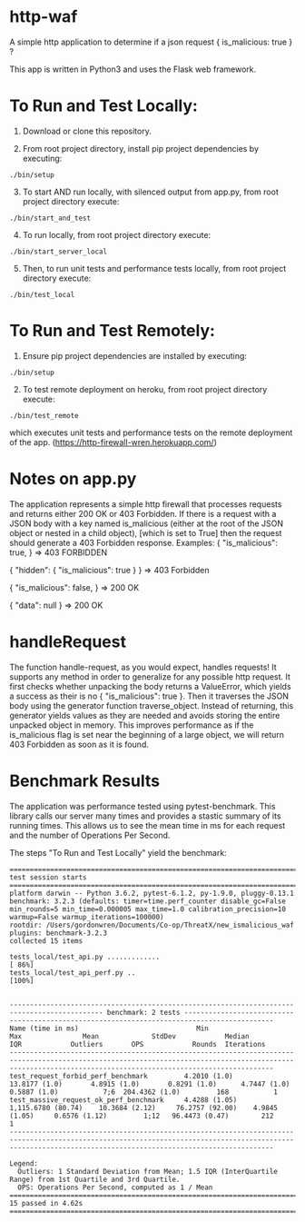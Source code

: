 # http-waf

A simple http application to determine if a json request { is_malicious: true } ?

This app is written in Python3 and uses the Flask web framework.

# To Run and Test Locally:
1. Download or clone this repository.

2. From root project directory, install pip project dependencies by executing:
```
./bin/setup
```

3. To start AND run locally, with silenced output from app.py, from root project directory execute:
```
./bin/start_and_test
```

4. To run locally, from root project directory execute:
```
./bin/start_server_local
```

5. Then, to run unit tests and performance tests locally, from root project directory execute:
```
./bin/test_local
```
 

# To Run and Test Remotely:
1. Ensure pip project dependencies are installed by executing:
```
./bin/setup
```

2. To test remote deployment on heroku, from root project directory execute:
```
./bin/test_remote
```
which executes unit tests and performance tests on the remote deployment of the app.
(https://http-firewall-wren.herokuapp.com/)



# Notes on app.py
The application represents a simple http firewall that processes requests and returns either 200 OK or 403 Forbidden. If there is a request with a JSON body with a key named is_malicious (either at the root of the JSON object or nested in a child object), [which is set to True] then the request should generate a 403 Forbidden response.
Examples:
{
  "is_malicious": true,
} => 403 FORBIDDEN

{
  "hidden": { "is_malicious": true }
} => 403 Forbidden

{
  "is_malicious": false,
} => 200 OK

{
  "data": null
} => 200 OK

# handleRequest
The function handle-request, as you would expect, handles requests! It supports any method in order to generalize for any possible http request. It first checks whether unpacking the body returns a ValueError, which yields a success as their is no { "is_malicious": true }. Then it traverses the JSON body using the generator function traverse_object. Instead of returning, this generator yields values as they are needed and avoids storing the entire unpacked object in memory. This improves performance as if the is_malicious flag is set near the beginning of a large object, we will return 403 Forbidden as soon as it is found.

# Benchmark Results
The application was performance tested using pytest-benchmark. This library calls our server many times and provides a stastic summary of its running times. This allows us to see the mean time in ms for each request and the number of Operations Per Second.

The steps "To Run and Test Locally" yield the benchmark:
```
==================================================================================================================== test session starts =====================================================================================================================
platform darwin -- Python 3.6.2, pytest-6.1.2, py-1.9.0, pluggy-0.13.1
benchmark: 3.2.3 (defaults: timer=time.perf_counter disable_gc=False min_rounds=5 min_time=0.000005 max_time=1.0 calibration_precision=10 warmup=False warmup_iterations=100000)
rootdir: /Users/gordonwren/Documents/Co-op/ThreatX/new_ismalicious_waf
plugins: benchmark-3.2.3
collected 15 items

tests_local/test_api.py .............                                                                                                                                                                                                                  [ 86%]
tests_local/test_api_perf.py ..                                                                                                                                                                                                                        [100%]


--------------------------------------------------------------------------------------------- benchmark: 2 tests --------------------------------------------------------------------------------------------
Name (time in ms)                             Min                   Max               Mean             StdDev            Median               IQR            Outliers       OPS            Rounds  Iterations
-------------------------------------------------------------------------------------------------------------------------------------------------------------------------------------------------------------
test_request_forbid_perf_benchmark         4.2010 (1.0)         13.8177 (1.0)       4.8915 (1.0)       0.8291 (1.0)      4.7447 (1.0)      0.5887 (1.0)           7;6  204.4362 (1.0)         168           1
test_massive_request_ok_perf_benchmark     4.4288 (1.05)     1,115.6780 (80.74)    10.3684 (2.12)     76.2757 (92.00)    4.9845 (1.05)     0.6576 (1.12)         1;12   96.4473 (0.47)        212           1
-------------------------------------------------------------------------------------------------------------------------------------------------------------------------------------------------------------

Legend:
  Outliers: 1 Standard Deviation from Mean; 1.5 IQR (InterQuartile Range) from 1st Quartile and 3rd Quartile.
  OPS: Operations Per Second, computed as 1 / Mean
===================================================================================================================== 15 passed in 4.62s =====================================================================================================================
```









